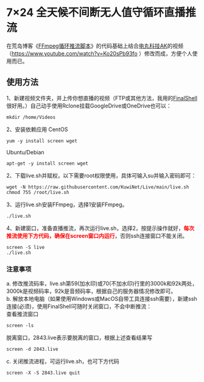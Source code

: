 # 7×24 全天候不间断无人值守循环直播推流
在荒岛博客《<a href="https://lala.im/4816.html" target="_blank">FFmpeg循环推流脚本</a>》的代码基础上结合<a href="https://www.youtube.com/@AkilaZhang" target="_blank">电丸科技AK</a>的视频（https://www.youtube.com/watch?v=Ko20sPb93fo ）修改而成，方便个人使用而已。
## 使用方法
1、新建视频文件夹，并上传你想直播的视频（FTP或其他方法，我用的<a href="http://www.hostbuf.com/t/988.html" target="_blank">FinalShell</a>很好用。）自己动手使用Rclone挂载GoogleDrive或OneDrive也可以：
```
mkdir /home/Videos
```
2、安装依赖应用
CentOS
```
yum -y install screen wget
```
Ubuntu/Debian
```
apt-get -y install screen wget
```
2、下载live.sh并赋权，以下需要root权限使用，具体可输入su并输入密码即可：
```
wget -N https://raw.githubusercontent.com/KuwiNet/Live/main/live.sh
chmod 755 /root/live.sh
```
3、运行live.sh安装FFmpeg，选择1安装FFmpeg。
```
./live.sh
```
4、新建窗口，准备直播推流，再次运行live.sh，选择2，按提示操作就好，<b><span style="color:red;">每次推流使用下方代码，确保在screen窗口内运行</span></b>，否则ssh连接窗口不能关闭。
```
screen -S live
./live.sh
```
### 注意事项
a. 修改推流码率，live.sh第59(加水印)或70(不加水印)行里的3000k和92k两处，3000k是视频码率，92k是音频码率，根据自己的服务器情况修改即可。</br>
b. 解放本地电脑（如果使用Windows或MacOS自带工具连接ssh需要），新建ssh连接(必须)，使用FinalShell可随时关闭窗口，不会中断推流：</br>
查看推流窗口
```
screen -ls
```
脱离窗口，2843.live表示要脱离的窗口，根据上述查看结果写
```
screen -d 2843.live
```
c. 关闭推流进程，可运行live.sh，也可下方代码
```
screen -X -S 2843.live quit
```
